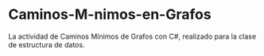 # Caminos-M-nimos-en-Grafos
La actividad de Caminos Mínimos de Grafos con C#, realizado para la clase de estructura de datos.
